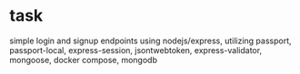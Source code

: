 # task
simple login and signup endpoints using nodejs/express, utilizing passport, passport-local, express-session, jsontwebtoken, express-validator, mongoose, docker compose, mongodb
